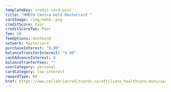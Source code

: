 ```yaml
---
templateKey: credit-card-post
title: "HMECU Centra Gold Mastercard "
cardImage: /img/nmhb-.png
creditScore: Fair
creditScoreTwo: Poor
fee: 50
feeOptions: dontmind
network: Mastercard
purchaseInterest: "9.90"
balanceTransferInterest: "9.90"
cashAdvanceInterest: 0
balanceTranferFees: ""
userCategory: personal
cardCategory: low-interest
rewardType: NA
href: https://www.collabriacreditcards.ca/affiliate_healthcare-municipal-employees-credit-union/personal-cards/pc89/card_national-centra-gold-mastercard
---
```

